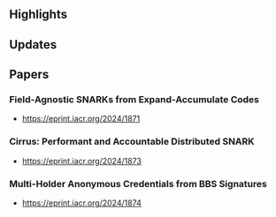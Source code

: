 ## Highlights


## Updates


## Papers
### Field-Agnostic SNARKs from Expand-Accumulate Codes
- <https://eprint.iacr.org/2024/1871>
### Cirrus: Performant and Accountable Distributed SNARK
- <https://eprint.iacr.org/2024/1873>
### Multi-Holder Anonymous Credentials from BBS Signatures
- <https://eprint.iacr.org/2024/1874>
